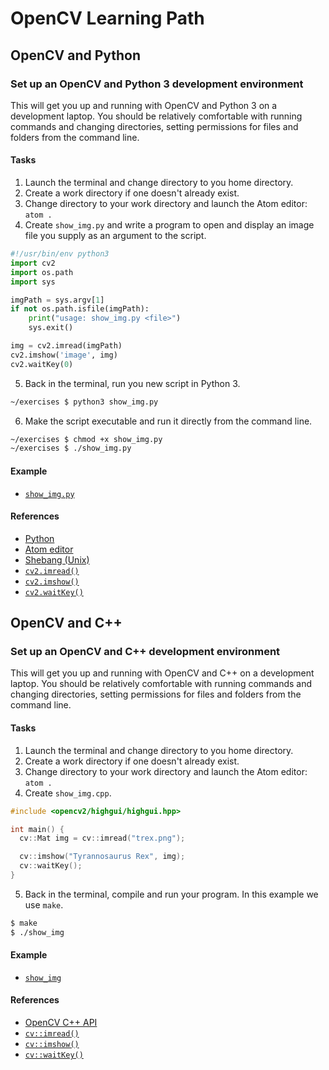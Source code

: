 # OpenCV Learning Path

## OpenCV and Python

### Set up an OpenCV and Python 3 development environment

This will get you up and running with OpenCV and Python 3 on a development laptop. You should be relatively comfortable with running commands and changing directories, setting permissions for files and folders from the command line.

#### Tasks

1. Launch the terminal and change directory to you home directory.
2. Create a work directory if one doesn't already exist.
3. Change directory to your work directory and launch the Atom editor: `atom .`
4. Create `show_img.py` and write a program to open and display an image file you supply as an argument to the script.

  ```python
  #!/usr/bin/env python3
  import cv2
  import os.path
  import sys

  imgPath = sys.argv[1]
  if not os.path.isfile(imgPath):
      print("usage: show_img.py <file>")
      sys.exit()

  img = cv2.imread(imgPath)
  cv2.imshow('image', img)
  cv2.waitKey(0)
  ```

5. Back in the terminal, run you new script in Python 3.

  ```sh
  ~/exercises $ python3 show_img.py
  ```

6. Make the script executable and run it directly from the command line.

  ```sh
  ~/exercises $ chmod +x show_img.py
  ~/exercises $ ./show_img.py
  ```

#### Example

- [`show_img.py`](python/show_img.py)

#### References

- [Python](https://www.python.org)
- [Atom editor](https://atom.io)
- [Shebang (Unix)](https://en.wikipedia.org/wiki/Shebang_(Unix))
- [`cv2.imread()`](http://docs.opencv.org/3.0-last-rst/modules/imgcodecs/doc/reading_and_writing_images.html#cv2.imread)
- [`cv2.imshow()`](http://docs.opencv.org/3.0-last-rst/modules/highgui/doc/user_interface.html#cv2.imshow)
- [`cv2.waitKey()`](http://docs.opencv.org/3.0-last-rst/modules/highgui/doc/user_interface.html#cv2.waitKey)

## OpenCV and C++

### Set up an OpenCV and C++ development environment

This will get you up and running with OpenCV and C++ on a development laptop. You should be relatively comfortable with running commands and changing directories, setting permissions for files and folders from the command line.

#### Tasks

1. Launch the terminal and change directory to you home directory.
2. Create a work directory if one doesn't already exist.
3. Change directory to your work directory and launch the Atom editor: `atom .`
4. Create `show_img.cpp`.

  ```cpp
  #include <opencv2/highgui/highgui.hpp>

  int main() {
    cv::Mat img = cv::imread("trex.png");

    cv::imshow("Tyrannosaurus Rex", img);
    cv::waitKey();
  }

  ```

5. Back in the terminal, compile and run your program. In this example we use `make`.

  ```sh
  $ make
  $ ./show_img
  ```

#### Example

- [`show_img`](cpp/show_img)

#### References

- [OpenCV C++ API](http://docs.opencv.org/3.1.0/#gsc.tab=0)
- [`cv::imread()`](http://docs.opencv.org/3.1.0/d4/da8/group__imgcodecs.html#ga288b8b3da0892bd651fce07b3bbd3a56)
- [`cv::imshow()`](http://docs.opencv.org/3.1.0/d7/dfc/group__highgui.html#ga453d42fe4cb60e5723281a89973ee563)
- [`cv::waitKey()`](http://docs.opencv.org/3.1.0/d7/dfc/group__highgui.html#ga5628525ad33f52eab17feebcfba38bd7)
